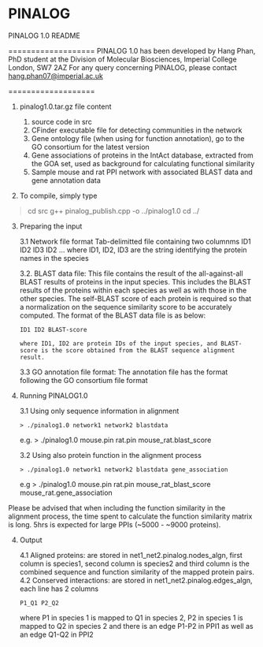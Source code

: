 # PINALOG
PINALOG 1.0 README

===================
PINALOG 1.0 has been developed by Hang Phan, PhD student at the Division of Molecular Biosciences, Imperial College London, SW7 2AZ
For any query concerning PINALOG, please contact hang.phan07@imperial.ac.uk

===================

1. pinalog1.0.tar.gz file content

   1. source code in src
   2. CFinder executable file for detecting communities in the network
   3. Gene ontology file (when using for function annotation), go to the GO consortium for the latest version
   4. Gene associations of proteins in the IntAct database, extracted from the GOA set, used as background for calculating functional similarity
   5. Sample mouse and rat PPI network with associated BLAST data and gene annotation data
      
2. To compile, simply type

>cd src
>g++ pinalog_publish.cpp -o ../pinalog1.0 
>cd ../


3. Preparing the input
   
   3.1 Network file format
       Tab-delimitted file containing two columnms
       ID1 ID2
       ID3 ID2
       ...
       where ID1, ID2, ID3 are the string identifying the protein names in the species 

   3.2. BLAST data file:
      This file contains the result of the all-against-all BLAST results of proteins in the input species. 
      This includes the BLAST results of the proteins within each species as well as with those in the other species. 
      The self-BLAST score of each protein is required so that a normalization on the sequence similarity score to be accurately computed.
      The format of the BLAST data file is as below:

	   ID1 ID2 BLAST-score
      
       where ID1, ID2 are protein IDs of the input species, and BLAST-score is the score obtained from the BLAST sequence alignment result.

   3.3 GO annotation file format:
      The annotation file has the format following the GO consortium file format 

4. Running PINALOG1.0
   
   3.1 Using only sequence information in alignment

       > ./pinalog1.0 network1 network2 blastdata
      e.g. 
       > ./pinalog1.0 mouse.pin rat.pin mouse_rat.blast_score
   
   3.2 Using also protein function in the alignment process 

       > ./pinalog1.0 network1 network2 blastdata gene_association
      e.g
       > ./pinalog1.0 mouse.pin rat.pin mouse_rat_blast_score mouse_rat.gene_association

  Please be advised that when including the function similarity in the alignment process, the time spent to calculate the function similarity matrix is long. 5hrs is expected for large PPIs (~5000 - ~9000 proteins).
  
4. Output

    4.1 Aligned proteins: are stored in net1_net2.pinalog.nodes_algn, first column is species1, second column is species2 and third column is the combined sequence and function similarity of the mapped protein pairs. 
    4.2 Conserved interactions: are stored in net1_net2.pinalog.edges_algn, each line has 2 columns
      
       P1_Q1 P2_Q2

   where P1 in species 1 is mapped to Q1 in species 2, P2 in species 1 is mapped to Q2 in species 2 and there is an edge P1-P2 in PPI1 as well as an edge Q1-Q2 in PPI2
    
